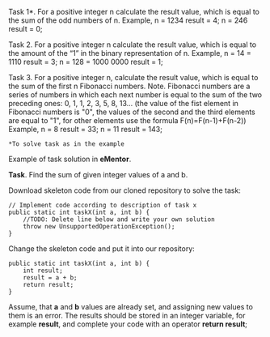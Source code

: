 Task 1*.
For a positive integer n calculate the result value, which is equal to the sum of the odd numbers of n.
Example,
    n = 1234 result = 4;
    n = 246 result = 0;

Task 2.
For a positive integer n calculate the result value, which is equal to the amount of the “1” in the binary
representation of n.
Example,
    n = 14 = 1110 result = 3;
    n = 128 = 1000 0000 result = 1;

Task 3.
For a positive integer n, calculate the result value, which is equal to the sum of the first n Fibonacci numbers.
Note. Fibonacci numbers are a series of numbers in which each next number is equal to the sum of the two
preceding ones: 0, 1, 1, 2, 3, 5, 8, 13... (the value of the fist element in Fibonacci numbers is "0", the values of the second and the third elements are equal to "1", for other elements use the formula F(n)=F(n-1)+F(n-2))
Example,
    n = 8 result = 33;
    n = 11 result = 143;
    
    *To solve task as in the example
    
Example of task solution in **eMentor**.

**Task**. Find the sum of given integer values of a and b.

Download skeleton code from our cloned repository to solve the task:

    // Implement code according to description of task x
    public static int taskX(int a, int b) {
        //TODO: Delete line below and write your own solution
        throw new UnsupportedOperationException();
    }

Change the skeleton code and put it into our repository:

    public static int taskX(int a, int b) {
        int result; 
        result = a + b;
        return result;
    }
    
Assume, that **a** and **b** values are already set, and assigning new values to them is an error.
The results should be stored in an integer variable, for example **result**, and complete your code with
an operator **return result**;